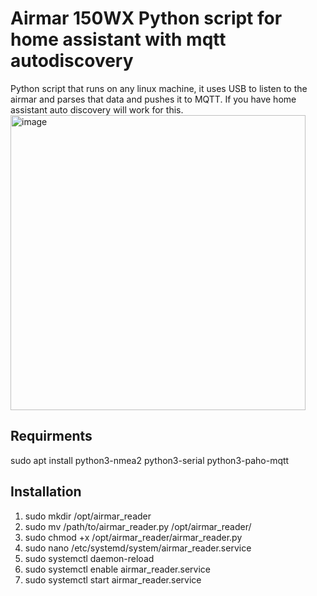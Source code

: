 # Airmar 150WX Python script for home assistant with mqtt autodiscovery

Python script that runs on any linux machine, it uses USB to listen to the airmar and parses that data and pushes it to MQTT. If you have home assistant auto discovery will work for this.
<img width="472" alt="image" src="https://github.com/bruvv/Airmar-150WX-Sensor-Data/assets/3063928/94f61b3d-7de3-4934-a6fc-39c6f0911f11">


## Requirments

sudo apt install python3-nmea2 python3-serial python3-paho-mqtt

## Installation

1. sudo mkdir /opt/airmar_reader
2. sudo mv /path/to/airmar_reader.py /opt/airmar_reader/
3. sudo chmod +x /opt/airmar_reader/airmar_reader.py
4. sudo nano /etc/systemd/system/airmar_reader.service
5. sudo systemctl daemon-reload
6. sudo systemctl enable airmar_reader.service
7. sudo systemctl start airmar_reader.service

